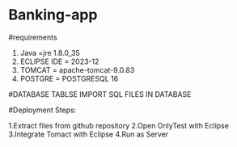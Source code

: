 # Banking-app


#requirements
1. Java =jre 1.8.0_35
2. ECLIPSE IDE = 2023-12
3. TOMCAT = apache-tomcat-9.0.83
4. POSTGRE = POSTGRESQL 16

#DATABASE TABLSE
IMPORT SQL FILES IN DATABASE



#Deployment Steps:

1.Extract files from github repository
2.Open OnlyTest with Eclipse 
3.Integrate Tomact with Eclipse
4.Run as Server
